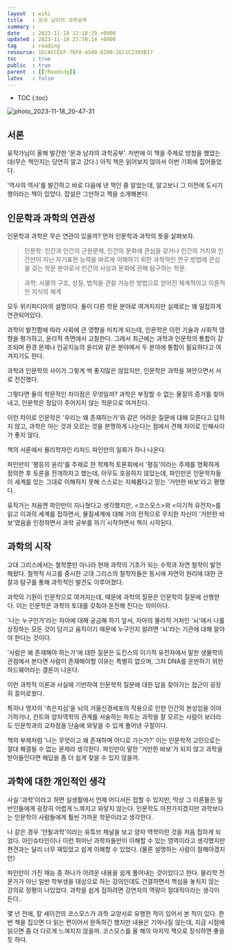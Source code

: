```yaml
---
layout  : wiki
title   : 문과 남자의 과학공부 
summary : 
date    : 2023-11-18 12:18:29 +0900
updated : 2023-11-18 23:50:14 +0900
tag     : reading
resource: 1D/AFCEEF-76F0-4549-8290-2EC1C2393B17
toc     : true
public  : true
parent  : [[/Reading]]
latex   : false
---
```

* TOC
{:toc}

![photo_2023-11-18_20-47-31](https://github.com/Voyager003/java-christmas-6-Voyager003/assets/85725033/27583836-f2fb-4403-a83d-1ea6acc8b0f5)

## 서론

유작가님이 올해 발간한 '문과 남자의 과학공부'. 저번에 이 책을 주제로 방청을 했었는데(무슨 책인지는 당연히 알고 갔다.) 아직 책은 읽어보지 않아서 이번 기회에 집어들었다.

'역사의 역사'를 발간하고 바로 다음에 낸 책인 줄 알았는데, 알고보니 그 이전에 도시기행이라는 책이 있었다. 잡설은 그만하고 책을 소개해본다.

## 인문학과 과학의 연관성

인문학과 과학은 무슨 연관이 있을까? 먼저 인문학과 과학의 뜻을 살펴보자.

> 인문학: 인간과 인간의 근원문제, 인간의 문화에 관심을 갖거나 인간의 가치와 인간만이 지닌 자기표현 능력을 바르게 이해하기 위한 과학적인 연구 방법에 관심을 갖는 학문 분야로서 인간의 사상과 문화에 관해 탐구하는 학문. 

> 과학: 사물의 구조, 성질, 법칙을 관찰 가능한 방법으로 얻어진 체계적이고 이론적인 지식의 체계

모두 위키피디아의 설명이다. 둘이 다른 학문 분야로 여겨지지만 실제로는 꽤 밀접하게 연관되어있다.

과학이 발전함에 따라 사회에 큰 영향을 미치게 되는데, 인문학은 이런 기술과 사회적 영향을 평가하고, 윤리적 측면에서 고찰한다. 그래서 최근에는 과학과 인문학의 통합이 강조되며 환경 문제나 인공지능의 윤리와 같은 분야에서 두 분야에 통합이 필요하다고 여겨지기도 한다.

과학과 인문학의 사이가 그렇게 썩 좋지많은 않았지만, 인문학은 과학을 껴안으면서 서로 전진했다. 

그렇다면 둘의 학문적인 차이점은 무엇일까? 과학은 부정할 수 없는 물질의 증거를 찾아내고, 인문학은 정답이 주어지지 않는 학문으로 여겨진다.

이런 차이로 인문학은 '우리는 왜 존재하는가'와 같은 어려운 질문에 대해 모른다고 답하지 않고, 과학은 아는 것과 모르는 것을 분명하게 나눈다는 점에서 견해 차이로 인해사이가 좋지 않다.

책의 서론에서 물리학자인 리처드 파인만의 일화가 하나 나온다.

파인만이 '평등의 윤리'를 주제로 한 학제적 토론회에서 '평등'이라는 주제를 명확하게 정의한 후 토론을 전개하자고 했는데, 아무도 호응하지 않았는데, 파인만은 인문학자들이 세계를 있는 그대로 이해하지 못해 스스로는 지혜롭다고 믿는 '거만한 바보'라고 평했다.

유작가는 처음엔 파인만이 지나쳤다고 생각했지만, <코스모스>와 <이기적 유전자>를 읽고 이과의 세계를 접하면서, 물질세계에 대해 거의 전적으로 무지한 자신이 '거만한 바보'였음을 인정하면서 과학 공부를 하기 시작하면서 책이 시작된다.

## 과학의 시작

고대 그리스에서는 철학뿐만 아니라 현재 과학의 기초가 되는 수학과 자연 철학이 발전해왔다. 철학적 사고를 중시한 고대 그리스의 철학자들은 동시에 자연의 원리에 대한 관찰과 탐구를 통해 과학적인 발견도 이루어졌다.

과학의 기원이 인문학으로 여겨지는데, 때문에 과학의 질문은 인문학의 질문에 선행한다. 이는 인문학은 과학의 토대를 갖춰야 온전해 진다는 의미이다. 

'나는 누구인가'라는 자아에 대해 궁금해 하기 앞서, 자아의 물리적 거처인 '뇌'에서 나를 상징하는 모든 것이 담기고 움직이기 때문에 누구인지 알려면 '뇌'라는 기관에 대해 알아야 한다는 것이다. 

'사람은 왜 존재해야 하는가'에 대한 질문은 도킨스의 이기적 유전자에서 말한 생물학의 관점에서 본다면 사람이 존재해야할 이유는 특별히 없으며, 그저 DNA를 운반하기 위한 하드웨어라는 결론이 나온다. 

이런 과학적 이론과 사실에 기반하여 인문학적 질문에 대한 답을 찾아가는 접근이 굉장히 흥미로웠다. 

특히나 맹자의 '측은지심'을 뇌의 거울신경세포의 작용으로 인한 인간의 본성임을 이야기하거나, 칸트와 양자역학의 관계를 서술하는 파트는 과학을 잘 모르는 사람이 보더라도 인문학과의 교차점을 단숨에 와닿을 수 있게 풀어낸 구절이다.

책의 부제처럼 '나는 무엇이고 왜 존재하며 어디로 가는가?' 이는 인문학적 고민으로는 절대 해결될 수 없는 문제라 생각한다. 파인만이 말한 '거만한 바보'가 되지 않고 과학을 받아들인다면 해답을 좀 더 쉽게 찾을 수 있지 않을까.

## 과학에 대한 개인적인 생각

사실 '과학'이라고 하면 실생활에서 언제 어디서든 접할 수 있지만, 막상 그 이론들은 일반인들에게 굉장히 어렵게 느껴지고 와닿지 않는다. 인문학도 마찬가지겠지만 과학보다는 인문학이 사람들에게 훨씬 가까운 학문이라고 생각한다.

나 같은 경우 '안될과학'이라는 유튜브 채널을 보고 양자 역학이란 것을 처음 접하게 되었다. 아인슈타인이나 이런 뛰어난 과학자들만이 이해할 수 있는 영역이라고 생각했지만 편견과는 달리 너무 재밌었고 쉽게 이해할 수 있었다. (물론 설명하는 사람이 잘해야겠지만)

파인만이 가진 재능 중 하나가 어려운 내용을 쉽게 풀어내는 것이었다고 한다. 물리학 전문가가 아닌 일반 학부생을 대상으로 하는 강의인데도 간결하면서 핵심을 놓치지 않는 강의로 정평이 나있었다. 과학을 쉽게 접하려면 강연자의 역량이 절대적이라는 생각이 든다.. 

몇 년 전에, 칼 세이건의 코스모스가 과학 교양서로 유행한 적이 있어서 본 적이 있다. 한 번 책을 집으면 다 읽는 편이어서 완독하긴 했지만 내용은 기억나질 않는데, 지금 시점에 읽으면 좀 더 다르게 느껴지지 않을까. 코스모스를 올 해의 마지막 책으로 장식하면 좋을 듯 하다. 

